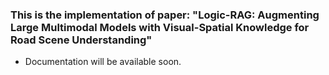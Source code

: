 ### This is the implementation of paper: "Logic-RAG: Augmenting Large Multimodal Models with Visual-Spatial Knowledge for Road Scene Understanding"

- Documentation will be available soon.
